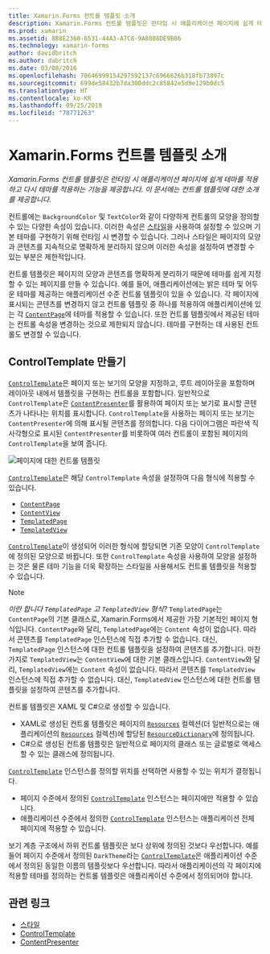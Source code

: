 ```yaml
---
title: Xamarin.Forms 컨트롤 템플릿 소개
description: Xamarin.Forms 컨트롤 템플릿은 런타임 시 애플리케이션 페이지에 쉽게 테마를 적용하고 다시 테마를 적용하는 기능을 제공합니다. 이 문서에는 컨트롤 템플릿에 대한 소개를 제공합니다.
ms.prod: xamarin
ms.assetid: 8B8E2360-6531-44A3-A7C8-9A8808DE9B86
ms.technology: xamarin-forms
author: davidbritch
ms.author: dabritch
ms.date: 03/08/2016
ms.openlocfilehash: 70646999154297592137c6966626b318fb73897c
ms.sourcegitcommit: 699de58432b7da300ddc2c85842e5d9e129b0dc5
ms.translationtype: HT
ms.contentlocale: ko-KR
ms.lasthandoff: 09/25/2019
ms.locfileid: "70771263"
---
```

# <a name="introduction-to-xamarinforms-control-templates"></a>Xamarin.Forms 컨트롤 템플릿 소개

_Xamarin.Forms 컨트롤 템플릿은 런타임 시 애플리케이션 페이지에 쉽게 테마를 적용하고 다시 테마를 적용하는 기능을 제공합니다. 이 문서에는 컨트롤 템플릿에 대한 소개를 제공합니다._

컨트롤에는 `BackgroundColor` 및 `TextColor`와 같이 다양하게 컨트롤의 모양을 정의할 수 있는 다양한 속성이 있습니다. 이러한 속성은 [스타일](~/xamarin-forms/user-interface/styles/index.md)을 사용하여 설정할 수 있으며 기본 테마를 구현하기 위해 런타임 시 변경할 수 있습니다. 그러나 스타일은 페이지의 모양과 콘텐츠를 지속적으로 명확하게 분리하지 않으며 이러한 속성을 설정하여 변경할 수 있는 부분은 제한적입니다.

컨트롤 템플릿은 페이지의 모양과 콘텐츠를 명확하게 분리하기 때문에 테마를 쉽게 지정할 수 있는 페이지를 만들 수 있습니다. 예를 들어, 애플리케이션에는 밝은 테마 및 어두운 테마를 제공하는 애플리케이션 수준 컨트롤 템플릿이 있을 수 있습니다. 각 페이지에 표시되는 콘텐츠를 변경하지 않고 컨트롤 템플릿 중 하나를 적용하여 애플리케이션에 있는 각 [`ContentPage`](xref:Xamarin.Forms.ContentPage)에 테마를 적용할 수 있습니다. 또한 컨트롤 템플릿에서 제공된 테마는 컨트롤 속성을 변경하는 것으로 제한되지 않습니다. 테마를 구현하는 데 사용된 컨트롤도 변경할 수 있습니다.

## <a name="creating-a-controltemplate"></a>ControlTemplate 만들기

[`ControlTemplate`](xref:Xamarin.Forms.ControlTemplate)은 페이지 또는 보기의 모양을 지정하고, 루트 레이아웃을 포함하며 레이아웃 내에서 템플릿을 구현하는 컨트롤을 포함합니다. 일반적으로 `ControlTemplate`은 [`ContentPresenter`](xref:Xamarin.Forms.ContentPresenter)를 활용하여 페이지 또는 보기로 표시할 콘텐츠가 나타나는 위치를 표시합니다. `ControlTemplate`을 사용하는 페이지 또는 보기는 `ContentPresenter`에 의해 표시될 콘텐츠를 정의합니다. 다음 다이어그램은 파란색 직사각형으로 표시된 `ContentPresenter`를 비롯하여 여러 컨트롤이 포함된 페이지의 `ControlTemplate`을 보여 줍니다.

![](introduction-images/control-template.png "페이지에 대한 컨트롤 템플릿")

[`ControlTemplate`](xref:Xamarin.Forms.ControlTemplate)은 해당 `ControlTemplate` 속성을 설정하여 다음 형식에 적용할 수 있습니다.

- [`ContentPage`](xref:Xamarin.Forms.ContentPage)
- [`ContentView`](xref:Xamarin.Forms.ContentView)
- [`TemplatedPage`](xref:Xamarin.Forms.TemplatedPage)
- [`TemplatedView`](xref:Xamarin.Forms.TemplatedView)

[`ControlTemplate`](xref:Xamarin.Forms.ControlTemplate)이 생성되어 이러한 형식에 할당되면 기존 모양이 `ControlTemplate`에 정의된 모양으로 바뀝니다. 또한 `ControlTemplate` 속성을 사용하여 모양을 설정하는 것은 물론 테마 기능을 더욱 확장하는 스타일을 사용해서도 컨트롤 템플릿을 적용할 수 있습니다.

> [!NOTE]
> *이란 합니다 `TemplatedPage` 고 `TemplatedView` 형식?* `TemplatedPage`는 `ContentPage`의 기본 클래스로, Xamarin.Forms에서 제공한 가장 기본적인 페이지 형식입니다. `ContentPage`와 달리, `TemplatedPage`에는 `Content` 속성이 없습니다. 따라서 콘텐츠를 `TemplatedPage` 인스턴스에 직접 추가할 수 없습니다. 대신, `TemplatedPage` 인스턴스에 대한 컨트롤 템플릿을 설정하여 콘텐츠를 추가합니다. 마찬가지로 `TemplatedView`는 `ContentView`에 대한 기본 클래스입니다. `ContentView`와 달리, `TemplatedView`에는 `Content` 속성이 없습니다. 따라서 콘텐츠를 `TemplatedView` 인스턴스에 직접 추가할 수 없습니다. 대신, `TemplatedView` 인스턴스에 대한 컨트롤 템플릿을 설정하여 콘텐츠를 추가합니다.

컨트롤 템플릿은 XAML 및 C#으로 생성할 수 있습니다.

- XAML로 생성된 컨트롤 템플릿은 페이지의 [`Resources`](xref:Xamarin.Forms.VisualElement.Resources) 컬렉션(더 일반적으로는 애플리케이션의 [`Resources`](xref:Xamarin.Forms.Application.Resources) 컬렉션)에 할당된 [`ResourceDictionary`](xref:Xamarin.Forms.ResourceDictionary)에 정의됩니다.
- C#으로 생성된 컨트롤 템플릿은 일반적으로 페이지의 클래스 또는 글로벌로 액세스할 수 있는 클래스에 정의됩니다.

[`ControlTemplate`](xref:Xamarin.Forms.ControlTemplate) 인스턴스를 정의할 위치를 선택하면 사용할 수 있는 위치가 결정됩니다.

- 페이지 수준에서 정의된 [`ControlTemplate`](xref:Xamarin.Forms.ControlTemplate) 인스턴스는 페이지에만 적용할 수 있습니다.
- 애플리케이션 수준에서 정의한 [`ControlTemplate`](xref:Xamarin.Forms.ControlTemplate) 인스턴스는 애플리케이션 전체 페이지에 적용할 수 있습니다.

보기 계층 구조에서 하위 컨트롤 템플릿은 보다 상위에 정의된 것보다 우선합니다. 예를 들어 페이지 수준에서 정의된 `DarkTheme`라는 [`ControlTemplate`](xref:Xamarin.Forms.ControlTemplate)은 애플리케이션 수준에서 정의된 동일한 이름의 템플릿보다 우선합니다. 따라서 애플리케이션의 각 페이지에 적용할 테마를 정의하는 컨트롤 템플릿은 애플리케이션 수준에서 정의되어야 합니다.

## <a name="related-links"></a>관련 링크

- [스타일](~/xamarin-forms/user-interface/styles/index.md)
- [ControlTemplate](xref:Xamarin.Forms.ControlTemplate)
- [ContentPresenter](xref:Xamarin.Forms.ContentPresenter)
